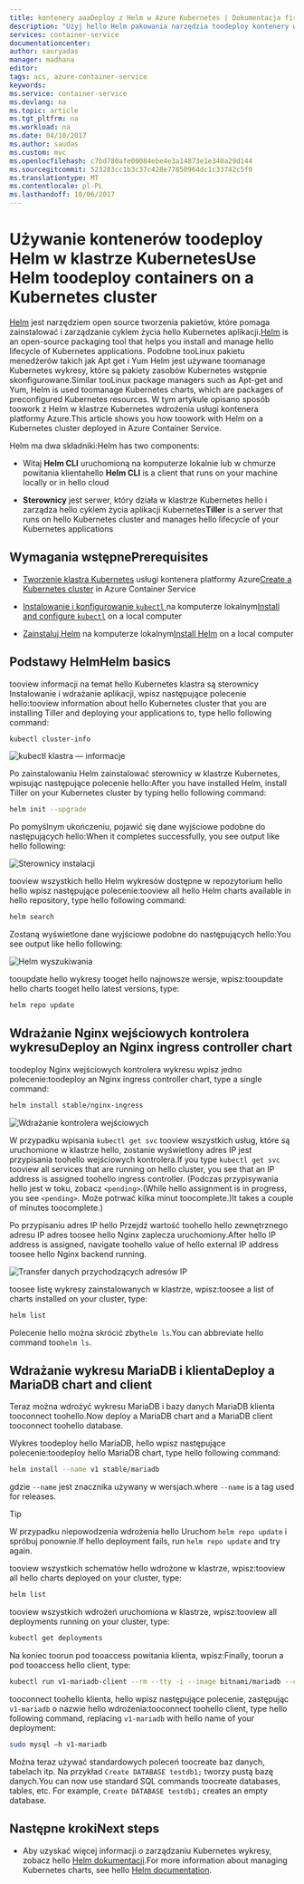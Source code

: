 ```yaml
---
title: kontenery aaaDeploy z Helm w Azure Kubernetes | Dokumentacja firmy Microsoft
description: "Użyj hello Helm pakowania narzędzia toodeploy kontenery w klastrze Kubernetes usługi kontenera platformy Azure"
services: container-service
documentationcenter: 
author: sauryadas
manager: madhana
editor: 
tags: acs, azure-container-service
keywords: 
ms.service: container-service
ms.devlang: na
ms.topic: article
ms.tgt_pltfrm: na
ms.workload: na
ms.date: 04/10/2017
ms.author: saudas
ms.custom: mvc
ms.openlocfilehash: c7bd780afe00084ebe4e3a14873e1e340a29d144
ms.sourcegitcommit: 523283cc1b3c37c428e77850964dc1c33742c5f0
ms.translationtype: MT
ms.contentlocale: pl-PL
ms.lasthandoff: 10/06/2017
---
```

# <a name="use-helm-toodeploy-containers-on-a-kubernetes-cluster"></a><span data-ttu-id="b4c6d-103">Używanie kontenerów toodeploy Helm w klastrze Kubernetes</span><span class="sxs-lookup"><span data-stu-id="b4c6d-103">Use Helm toodeploy containers on a Kubernetes cluster</span></span> 

<span data-ttu-id="b4c6d-104">[Helm](https://github.com/kubernetes/helm/) jest narzędziem open source tworzenia pakietów, które pomaga zainstalować i zarządzanie cyklem życia hello Kubernetes aplikacji.</span><span class="sxs-lookup"><span data-stu-id="b4c6d-104">[Helm](https://github.com/kubernetes/helm/) is an open-source packaging tool that helps you install and manage hello lifecycle of Kubernetes applications.</span></span> <span data-ttu-id="b4c6d-105">Podobne tooLinux pakietu menedżerów takich jak Apt get i Yum Helm jest używane toomanage Kubernetes wykresy, które są pakiety zasobów Kubernetes wstępnie skonfigurowane.</span><span class="sxs-lookup"><span data-stu-id="b4c6d-105">Similar tooLinux package managers such as Apt-get and Yum, Helm is used toomanage Kubernetes charts, which are packages of preconfigured Kubernetes resources.</span></span> <span data-ttu-id="b4c6d-106">W tym artykule opisano sposób toowork z Helm w klastrze Kubernetes wdrożenia usługi kontenera platformy Azure.</span><span class="sxs-lookup"><span data-stu-id="b4c6d-106">This article shows you how toowork with Helm on a Kubernetes cluster deployed in Azure Container Service.</span></span>

<span data-ttu-id="b4c6d-107">Helm ma dwa składniki:</span><span class="sxs-lookup"><span data-stu-id="b4c6d-107">Helm has two components:</span></span> 
* <span data-ttu-id="b4c6d-108">Witaj **Helm CLI** uruchomioną na komputerze lokalnie lub w chmurze powitania klienta</span><span class="sxs-lookup"><span data-stu-id="b4c6d-108">hello **Helm CLI** is a client that runs on your machine locally or in hello cloud</span></span>  

* <span data-ttu-id="b4c6d-109">**Sterownicy** jest serwer, który działa w klastrze Kubernetes hello i zarządza hello cyklem życia aplikacji Kubernetes</span><span class="sxs-lookup"><span data-stu-id="b4c6d-109">**Tiller** is a server that runs on hello Kubernetes cluster and manages hello lifecycle of your Kubernetes applications</span></span> 
 
## <a name="prerequisites"></a><span data-ttu-id="b4c6d-110">Wymagania wstępne</span><span class="sxs-lookup"><span data-stu-id="b4c6d-110">Prerequisites</span></span>

* <span data-ttu-id="b4c6d-111">[Tworzenie klastra Kubernetes](container-service-kubernetes-walkthrough.md) usługi kontenera platformy Azure</span><span class="sxs-lookup"><span data-stu-id="b4c6d-111">[Create a Kubernetes cluster](container-service-kubernetes-walkthrough.md) in Azure Container Service</span></span>

* <span data-ttu-id="b4c6d-112">[Instalowanie i konfigurowanie `kubectl` ](../container-service-connect.md) na komputerze lokalnym</span><span class="sxs-lookup"><span data-stu-id="b4c6d-112">[Install and configure `kubectl`](../container-service-connect.md) on a local computer</span></span>

* <span data-ttu-id="b4c6d-113">[Zainstaluj Helm](https://github.com/kubernetes/helm/blob/master/docs/install.md) na komputerze lokalnym</span><span class="sxs-lookup"><span data-stu-id="b4c6d-113">[Install Helm](https://github.com/kubernetes/helm/blob/master/docs/install.md) on a local computer</span></span>

## <a name="helm-basics"></a><span data-ttu-id="b4c6d-114">Podstawy Helm</span><span class="sxs-lookup"><span data-stu-id="b4c6d-114">Helm basics</span></span> 

<span data-ttu-id="b4c6d-115">tooview informacji na temat hello Kubernetes klastra są sterownicy Instalowanie i wdrażanie aplikacji, wpisz następujące polecenie hello:</span><span class="sxs-lookup"><span data-stu-id="b4c6d-115">tooview information about hello Kubernetes cluster that you are installing Tiller and deploying your applications to, type hello following command:</span></span>

```bash
kubectl cluster-info 
```
![kubectl klastra — informacje](./media/container-service-kubernetes-helm/clusterinfo.png)
 
<span data-ttu-id="b4c6d-117">Po zainstalowaniu Helm zainstalować sterownicy w klastrze Kubernetes, wpisując następujące polecenie hello:</span><span class="sxs-lookup"><span data-stu-id="b4c6d-117">After you have installed Helm, install Tiller on your Kubernetes cluster by typing hello following command:</span></span>

```bash
helm init --upgrade
```
<span data-ttu-id="b4c6d-118">Po pomyślnym ukończeniu, pojawić się dane wyjściowe podobne do następujących hello:</span><span class="sxs-lookup"><span data-stu-id="b4c6d-118">When it completes successfully, you see output like hello following:</span></span>

![Sterownicy instalacji](./media/container-service-kubernetes-helm/tiller-install.png)
 
 
 
 
<span data-ttu-id="b4c6d-120">tooview wszystkich hello Helm wykresów dostępne w repozytorium hello hello wpisz następujące polecenie:</span><span class="sxs-lookup"><span data-stu-id="b4c6d-120">tooview all hello Helm charts available in hello repository, type hello following command:</span></span>

```bash 
helm search 
```

<span data-ttu-id="b4c6d-121">Zostaną wyświetlone dane wyjściowe podobne do następujących hello:</span><span class="sxs-lookup"><span data-stu-id="b4c6d-121">You see output like hello following:</span></span>

![Helm wyszukiwania](./media/container-service-kubernetes-helm/helm-search.png)
 
<span data-ttu-id="b4c6d-123">tooupdate hello wykresy tooget hello najnowsze wersje, wpisz:</span><span class="sxs-lookup"><span data-stu-id="b4c6d-123">tooupdate hello charts tooget hello latest versions, type:</span></span>

```bash 
helm repo update 
```
## <a name="deploy-an-nginx-ingress-controller-chart"></a><span data-ttu-id="b4c6d-124">Wdrażanie Nginx wejściowych kontrolera wykresu</span><span class="sxs-lookup"><span data-stu-id="b4c6d-124">Deploy an Nginx ingress controller chart</span></span> 
 
<span data-ttu-id="b4c6d-125">toodeploy Nginx wejściowych kontrolera wykresu wpisz jedno polecenie:</span><span class="sxs-lookup"><span data-stu-id="b4c6d-125">toodeploy an Nginx ingress controller chart, type a single command:</span></span>

```bash
helm install stable/nginx-ingress 
```
![Wdrażanie kontrolera wejściowych](./media/container-service-kubernetes-helm/nginx-ingress.png)

<span data-ttu-id="b4c6d-127">W przypadku wpisania `kubectl get svc` tooview wszystkich usług, które są uruchomione w klastrze hello, zostanie wyświetlony adres IP jest przypisania toohello wejściowych kontrolera.</span><span class="sxs-lookup"><span data-stu-id="b4c6d-127">If you type `kubectl get svc` tooview all services that are running on hello cluster, you see that an IP address is assigned toohello ingress controller.</span></span> <span data-ttu-id="b4c6d-128">(Podczas przypisywania hello jest w toku, zobacz `<pending>`.</span><span class="sxs-lookup"><span data-stu-id="b4c6d-128">(While hello assignment is in progress, you see `<pending>`.</span></span> <span data-ttu-id="b4c6d-129">Może potrwać kilka minut toocomplete.)</span><span class="sxs-lookup"><span data-stu-id="b4c6d-129">It takes a couple of minutes toocomplete.)</span></span> 

<span data-ttu-id="b4c6d-130">Po przypisaniu adres IP hello Przejdź wartość toohello hello zewnętrznego adresu IP adres toosee hello Nginx zaplecza uruchomiony.</span><span class="sxs-lookup"><span data-stu-id="b4c6d-130">After hello IP address is assigned, navigate toohello value of hello external IP address toosee hello Nginx backend running.</span></span> 
 
![Transfer danych przychodzących adresów IP](./media/container-service-kubernetes-helm/ingress-ip-address.png)


<span data-ttu-id="b4c6d-132">toosee listę wykresy zainstalowanych w klastrze, wpisz:</span><span class="sxs-lookup"><span data-stu-id="b4c6d-132">toosee a list of charts installed on your cluster, type:</span></span>

```bash
helm list 
```

<span data-ttu-id="b4c6d-133">Polecenie hello można skrócić zbyt`helm ls`.</span><span class="sxs-lookup"><span data-stu-id="b4c6d-133">You can abbreviate hello command too`helm ls`.</span></span>
 
 
 
 
## <a name="deploy-a-mariadb-chart-and-client"></a><span data-ttu-id="b4c6d-134">Wdrażanie wykresu MariaDB i klienta</span><span class="sxs-lookup"><span data-stu-id="b4c6d-134">Deploy a MariaDB chart and client</span></span>

<span data-ttu-id="b4c6d-135">Teraz można wdrożyć wykresu MariaDB i bazy danych MariaDB klienta tooconnect toohello.</span><span class="sxs-lookup"><span data-stu-id="b4c6d-135">Now deploy a MariaDB chart and a MariaDB client tooconnect toohello database.</span></span>

<span data-ttu-id="b4c6d-136">Wykres toodeploy hello MariaDB, hello wpisz następujące polecenie:</span><span class="sxs-lookup"><span data-stu-id="b4c6d-136">toodeploy hello MariaDB chart, type hello following command:</span></span>

```bash
helm install --name v1 stable/mariadb
```

<span data-ttu-id="b4c6d-137">gdzie `--name` jest znacznika używany w wersjach.</span><span class="sxs-lookup"><span data-stu-id="b4c6d-137">where `--name` is a tag used for releases.</span></span>

> [!TIP]
> <span data-ttu-id="b4c6d-138">W przypadku niepowodzenia wdrożenia hello Uruchom `helm repo update` i spróbuj ponownie.</span><span class="sxs-lookup"><span data-stu-id="b4c6d-138">If hello deployment fails, run `helm repo update` and try again.</span></span>
>
 
 
<span data-ttu-id="b4c6d-139">tooview wszystkich schematów hello wdrożone w klastrze, wpisz:</span><span class="sxs-lookup"><span data-stu-id="b4c6d-139">tooview all hello charts deployed on your cluster, type:</span></span>

```bash 
helm list
```
 
<span data-ttu-id="b4c6d-140">tooview wszystkich wdrożeń uruchomiona w klastrze, wpisz:</span><span class="sxs-lookup"><span data-stu-id="b4c6d-140">tooview all deployments running on your cluster, type:</span></span>

```bash
kubectl get deployments 
``` 
 
 
<span data-ttu-id="b4c6d-141">Na koniec toorun pod tooaccess powitania klienta, wpisz:</span><span class="sxs-lookup"><span data-stu-id="b4c6d-141">Finally, toorun a pod tooaccess hello client, type:</span></span>

```bash
kubectl run v1-mariadb-client --rm --tty -i --image bitnami/mariadb --command -- bash  
``` 
 
 
<span data-ttu-id="b4c6d-142">tooconnect toohello klienta, hello wpisz następujące polecenie, zastępując `v1-mariadb` o nazwie hello wdrożenia:</span><span class="sxs-lookup"><span data-stu-id="b4c6d-142">tooconnect toohello client, type hello following command, replacing `v1-mariadb` with hello name of your deployment:</span></span>

```bash
sudo mysql –h v1-mariadb
```
 
 
<span data-ttu-id="b4c6d-143">Można teraz używać standardowych poleceń toocreate baz danych, tabelach itp. Na przykład `Create DATABASE testdb1;` tworzy pustą bazę danych.</span><span class="sxs-lookup"><span data-stu-id="b4c6d-143">You can now use standard SQL commands toocreate databases, tables, etc. For example, `Create DATABASE testdb1;` creates an empty database.</span></span> 
 
 
 
## <a name="next-steps"></a><span data-ttu-id="b4c6d-144">Następne kroki</span><span class="sxs-lookup"><span data-stu-id="b4c6d-144">Next steps</span></span>

* <span data-ttu-id="b4c6d-145">Aby uzyskać więcej informacji o zarządzaniu Kubernetes wykresy, zobacz hello [Helm dokumentacji](https://github.com/kubernetes/helm/blob/master/docs/index.md).</span><span class="sxs-lookup"><span data-stu-id="b4c6d-145">For more information about managing Kubernetes charts, see hello [Helm documentation](https://github.com/kubernetes/helm/blob/master/docs/index.md).</span></span> 

